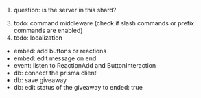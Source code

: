 1. question: is the server in this shard?
<!-- 2. question: how to create job in rustlang -->
3. todo: command middleware (check if slash commands or prefix commands are enabled)
4. todo: localization
<!-- 5. question: how to create caching in rustlang (maybe HashMap again?) -->
<!-- 6. question: how to use sharding with cache -->
- embed: add buttons or reactions
- embed: edit message on end
- event: listen to ReactionAdd and ButtonInteraction
- db: connect the prisma client
- db: save giveaway
- db: edit status of the giveaway to ended: true